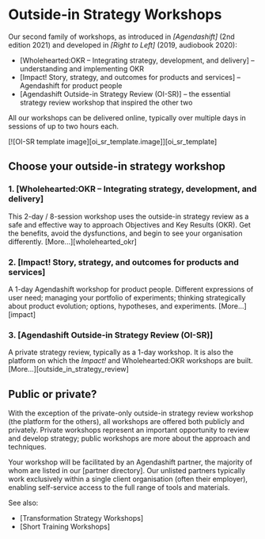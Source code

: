 # Outside-in Strategy Workshops

Our second family of workshops, as introduced in *[Agendashift]* (2nd edition 2021) and developed in *[Right to Left]* (2019, audiobook 2020):

  * [Wholehearted:OKR – Integrating strategy, development, and delivery] – understanding and implementing OKR
  * [Impact! Story, strategy, and outcomes for products and services] – Agendashift for product people
  * [Agendashift Outside-in Strategy Review (OI-SR)] – the essential strategy review workshop that inspired the other two

All our workshops can be delivered online, typically over multiple days in sessions of up to two hours each.

[![OI-SR template image][oi_sr_template.image]][oi_sr_template]


## Choose your outside-in strategy workshop


### 1. [Wholehearted:OKR – Integrating strategy, development, and delivery]

This 2-day / 8-session workshop uses the outside-in strategy review as a safe and effective way to approach Objectives and Key Results (OKR). Get the benefits, avoid the dysfunctions, and begin to see your organisation differently. [More...][wholehearted_okr]

### 2. [Impact! Story, strategy, and outcomes for products and services]

A 1-day Agendashift workshop for product people. Different expressions of user need; managing your portfolio of experiments; thinking strategically about product evolution; options, hypotheses, and experiments. [More...][impact]

### 3. [Agendashift Outside-in Strategy Review (OI-SR)]

A private strategy review, typically as a 1-day workshop. It is also the platform on which the *Impact!* and Wholehearted:OKR workshops are built. [More...][outside_in_strategy_review]

## Public or private?

With the exception of the private-only outside-in strategy review workshop (the platform for the others), all workshops are offered both publicly and privately. Private workshops represent an important opportunity to review and develop strategy; public workshops are more about the approach and techniques.

Your workshop will be facilitated by an Agendashift partner, the majority of whom are listed in our [partner directory]. Our unlisted partners typically work exclusively within a single client organisation (often their employer), enabling self-service access to the full range of tools and materials.

See also:

  * [Transformation Strategy Workshops]
  * [Short Training Workshops]